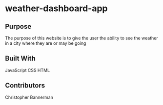 # weather-dashboard-app

## Purpose 
  The purpose of this website is to give the user the ability to see the weather in a city where they are or may be going
  
## Built With
  JavaScript
  CSS
  HTML
  
## Contributors
  Christopher Bannerman
